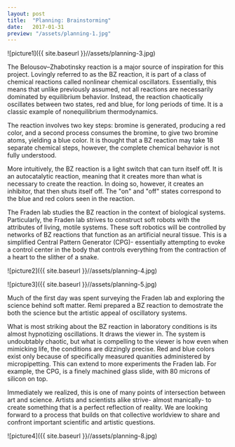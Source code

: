 ```yaml
---
layout: post
title:  "Planning: Brainstorming"
date:   2017-01-31
preview: "/assets/planning-1.jpg"
---
```


<!-- ![picture1]({{ site.baseurl }}//assets/planning-2.jpg)

Remi gives a tour of the Fraden lab. -->

![picture1]({{ site.baseurl }}//assets/planning-3.jpg)

The Belousov–Zhabotinsky reaction is a major source of inspiration for this project. Lovingly referred to as the BZ reaction,
it is part of a class of chemical reactions called nonlinear chemical oscillators. Essentially, this means that unlike
previously assumed, not all reactions are necessarily dominated by equilibrium behavior. Instead, the reaction chaotically oscillates between
two states, red and blue, for long periods of time. It is a classic example of nonequilibrium thermodynamics.

The reaction involves two key steps: bromine is generated, producing a red color, and a second process consumes the bromine, to give two
bromine atoms, yielding a blue color. It is thought that a BZ reaction may take 18 separate chemical steps, however, the complete
chemical behavior is not fully understood.

More intuitively, the BZ reaction is a light switch that can turn itself off. It is an autocatalytic reaction, meaning that it creates more than
what is necessary to create the reaction. In doing so, however, it creates an inhibitor, that then shuts itself off. The "on" and "off" states
correspond to the blue and red colors seen in the reaction.

The Fraden lab studies the BZ reaction in the context of biological systems. Particularly, the Fraden lab strives to construct soft robots with the
attributes of living, motile systems. These soft robotics will be controlled by networks of BZ reactions that function as an artificial neural tissue.
This is a simplified Central Pattern Generator (CPG)- essentially attempting to evoke a control center in the body that controls everything from the
contraction of a heart to the slither of a snake.

![picture2]({{ site.baseurl }}//assets/planning-4.jpg)

![picture3]({{ site.baseurl }}//assets/planning-5.jpg)

Much of the first day was spent surveying the Fraden lab and exploring the science behind soft matter. Remi prepared a BZ reaction to demostrate the both
the science but the artistic appeal of oscillatory systems.

What is most striking about the BZ reaction in laboratory conditions is its almost hypnotizing oscillations. It draws the viewer in. The system is undoubtably
chaotic, but what is compelling to the viewer is how even when mimicking life, the conditions are dizzingly precise. Red and blue colors exist only because of specifically measured quanities administered by micropipetting. This can extend to more experiments the Fraden lab. For example, the CPG, is a finely machined glass slide, with 80 microns of silicon on top.

Immediately we realized, this is one of many points of intersection between art and science. Artists and scientists
alike strive- almost manically- to create something that is a perfect reflection of reality. We are looking forward to a process that builds on that collective
worldview to share and confront important scientific and artistic questions.

![picture4]({{ site.baseurl }}//assets/planning-8.jpg)
